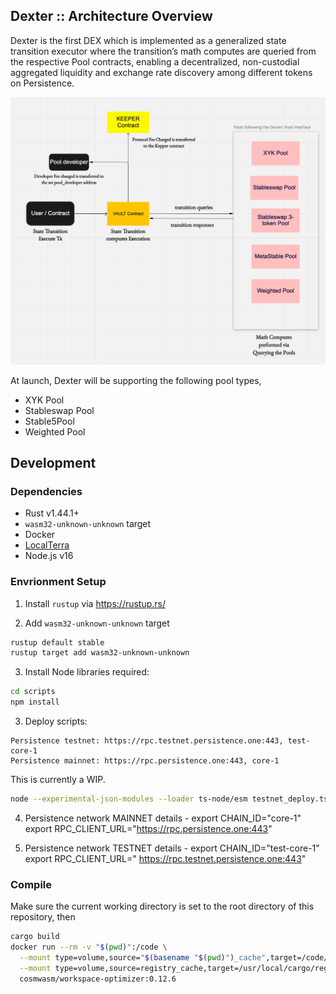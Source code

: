 ## **Dexter :: Architecture Overview**

Dexter is the first DEX which is implemented as a generalized state transition executor where the transition’s math computes are queried from the respective Pool contracts, enabling a decentralized, non-custodial aggregated liquidity and exchange rate discovery among different tokens on Persistence.

![Dexter :: Architecture Overview](./docs/overview.png)

At launch, Dexter will be supporting the following pool types,

- XYK Pool
- Stableswap Pool
- Stable5Pool
- Weighted Pool

## Development

### Dependencies

- Rust v1.44.1+
- `wasm32-unknown-unknown` target
- Docker
- [LocalTerra](https://github.com/terra-project/LocalTerra)
- Node.js v16

### Envrionment Setup

1. Install `rustup` via https://rustup.rs/

2. Add `wasm32-unknown-unknown` target

```sh
rustup default stable
rustup target add wasm32-unknown-unknown
```

3. Install Node libraries required:

```bash
cd scripts
npm install
```

3. Deploy scripts:

```
Persistence testnet: https://rpc.testnet.persistence.one:443, test-core-1
Persistence mainnet: https://rpc.persistence.one:443, core-1
```

This is currently a WIP.

```bash
node --experimental-json-modules --loader ts-node/esm testnet_deploy.ts
```

4. Persistence network MAINNET details -
   export CHAIN_ID="core-1"
   export RPC_CLIENT_URL="https://rpc.persistence.one:443"

5. Persistence network TESTNET details -
   export CHAIN_ID="test-core-1"
   export RPC_CLIENT_URL=" https://rpc.testnet.persistence.one:443"

### Compile

Make sure the current working directory is set to the root directory of this repository, then

```bash
cargo build
docker run --rm -v "$(pwd)":/code \
  --mount type=volume,source="$(basename "$(pwd)")_cache",target=/code/target \
  --mount type=volume,source=registry_cache,target=/usr/local/cargo/registry \
  cosmwasm/workspace-optimizer:0.12.6
```
